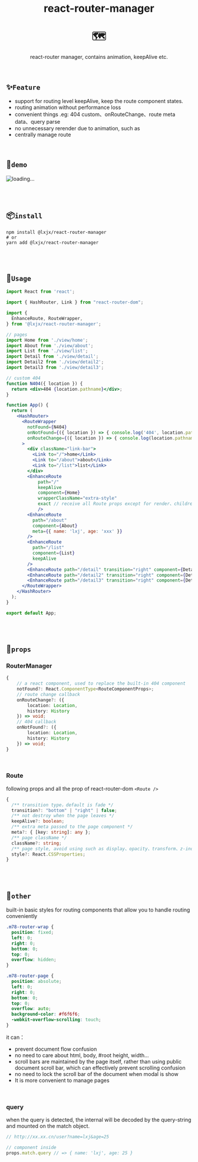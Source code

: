 <h1 align="center">react-router-manager</h1>

<h1 align="center">🗺</h1>

<p align="center">react-router manager, contains animation, keepAlive etc.</p>



<br>

## ✨`Feature`

* support for routing level keepAlive, keep the route component states.
* routing animation without performance loss
* convenient things .eg: 404 custom、onRouteChange、route meta data、query parse
* no unnecessary rerender due to animation, such as 
* centrally manage route



<br>

## 🎨`demo`

![loading...](./demo.gif)

<br>

<br>

## 📦`install`

```shell
npm install @lxjx/react-router-manager
# or
yarn add @lxjx/react-router-manager
```

<br>

<br>

## 🤔`Usage`

```jsx
import React from 'react';

import { HashRouter, Link } from "react-router-dom";

import {
  EnhanceRoute, RouteWrapper,
} from '@lxjx/react-router-manager';

// pages
import Home from './view/home';
import About from './view/about';
import List from './view/list';
import Detail from './view/detail';
import Detail2 from './view/detail2';
import Detail3 from './view/detail3';

// custom 404
function N404({ location }) {
  return <div>404 {location.pathname}</div>;
}

function App() {
  return (
    <HashRouter>
      <RouteWrapper
        notFound={N404}
        onNotFound={({ location }) => { console.log('404', location.pathname); }}
        onRouteChange={({ location }) => { console.log(location.pathname); }}
      >
        <div className="link-bar">
          <Link to="/">home</Link>
          <Link to="/about">about</Link>
          <Link to="/list">list</Link>
        </div>
        <EnhanceRoute 
            path="/" 
            keepAlive 
            component={Home} 
            wrapperClassName="extra-style"
            exact // receive all Route props except for render、children
            />
        <EnhanceRoute
          path="/about"
          component={About}
          meta={{ name: 'lxj', age: 'xxx' }}
        />
        <EnhanceRoute
          path="/list"
          component={List}
          keepAlive
        />
        <EnhanceRoute path="/detail" transition="right" component={Detail} />
        <EnhanceRoute path="/detail2" transition="right" component={Detail2} />
        <EnhanceRoute path="/detail3" transition="right" component={Detail3} />
      </RouteWrapper>
    </HashRouter>
  );
}

export default App;
```

<br>

<br>

## 🎈`props`

### RouterManager

```ts
{
    // a react component, used to replace the built-in 404 component 
    notFound?: React.ComponentType<RouteComponentProps>;
    // route change callback
    onRouteChange?: ({
   		location: Location,
   		history: History
 	}) => void;
    // 404 callback
    onNotFound?: ({
    	location: Location,
    	history: History
  	}) => void;
}

```

<br>

### Route

following props and all the prop of react-router-dom `<Route />`

```ts
{
  /** transition type，default is fade */
  transition?: "bottom" | "right" | false;
  /** not destroy when the page leaves */
  keepAlive?: boolean;
  /** extra meta passed to the page component */
  meta?: { [key: string]: any };
  /** page className */
  className?: string;
  /** page style, avoid using such as display、opacity、transform、z-index, etc. */
  style?: React.CSSProperties;
}
```

<br>

<br>

## 🎄`other`

built-in basic styles for routing components that allow you to handle routing conveniently

```css
.m78-router-wrap {
  position: fixed;
  left: 0;
  right: 0;
  bottom: 0;
  top: 0;
  overflow: hidden;
}

.m78-router-page {
  position: absolute;
  left: 0;
  right: 0;
  bottom: 0;
  top: 0;
  overflow: auto;
  background-color: #f6f6f6;
  -webkit-overflow-scrolling: touch;
}
```

it can：

* prevent document flow confusion
* no need to care about html, body, #root height, width...
* scroll bars are maintained by the page itself, rather than using public document scroll bar, which can effectively prevent scrolling confusion
* no need to lock the scroll bar of the document when modal is show
* It is more convenient to manage pages

<br>

### query

when the query is detected, the internal will be decoded by the query-string and mounted on the match object.

```js
// http://xx.xx.cn/user?name=lxj&age=25

// component inside
props.match.query // => { name: 'lxj', age: 25 }
```
























